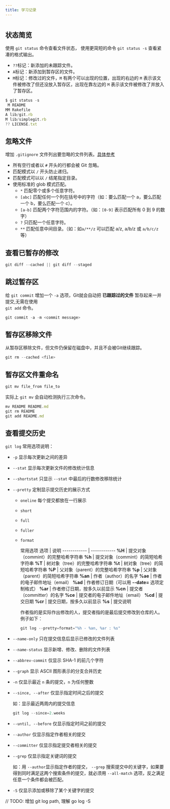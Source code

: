```yaml
---
title: 学习记录
---
```


#

## 状态简览

使用 `git status` 命令查看文件状态， 使用更简短的命令 `git status -s` 查看紧凑的格式输出。

- `??`标记：新添加的未跟踪文件。
- `A`标记：新添加到暂存区的文件。
- `M`标记：修改过的文件，`M` 有两个可以出现的位置，出现的右边的 `M` 表示该文件被修改了但还没放入暂存区，出现在靠左边的 `M` 表示该文件被修改了并放入了暂存区。

```js
$ git status -s
 M README
MM Rakefile
A lib/git.rb
M lib/simplegit.rb
?? LICENSE.txt
```

## 忽略文件

增加 `.gitignore` 文件列出要忽略的文件列表。[具体参考](https://github.com/github/gitignore)

- 所有空行或者以 `#` 开头的行都会被 Git 忽略。
- 匹配模式以 `/` 开头防止递归。
- 匹配模式可以以 `/` 结尾指定目录。
- 使用标准的 glob 模式匹配。
  - `*` 匹配零个或多个任意字符。
  - `[abc]` 匹配任何一个列在括号中的字符（如：要么匹配一个 a，要么匹配一个 b，要么匹配一个 c）。
  - `[a-b]` 匹配两个字符范围内的字符。（如：`[0-9]` 表示匹配所有 0 到 9 的数字）
  - `?` 只匹配一个任意字符。
  - `**` 匹配任意中间目录。（如：如`a/**/z` 可以匹配 a/z, a/b/z 或 `a/b/c/z`等）

## 查看已暂存的修改

```js
git diff --cached || git diff --staged
```

## 跳过暂存区

给 `git commit` 增加一个 `-a` 选项，Git就会自动把 **已跟踪过的文件** 暂存起来一并提交,无需在使用  
 `git add` 命令。

```js
git commit -a -m <commit message>
```

## 暂存区移除文件

从暂存区移除文件，但文件仍保留在磁盘中，并且不会被Git继续跟踪。

```js
git rm --cached <file>
```

## 暂存区文件重命名

```js
git mv file_from file_to
```

实际上 `git mv` 会自动检测执行三次命令。

```js
mv README README.md
git rm README
git add README.md
```

## 查看提交历史

`git log` 常用选项说明：

- `-p` 显示每次更新之间的差异
- `--stat` 显示每次更新文件的修改统计信息
- `--shortstat` 只显示 `--stat` 中最后的行数修改移除统计
- `--pretty` 定制显示提交历史的展示方式
  - `oneline` 每个提交都放在一行展示
  - `short`
  - `full`
  - `fuller`
  - `format`

    常用选项
    选项 | 说明
    ------------ | ------------
    **%H** | 提交对象（commint）的完整哈希字符串
    **%h** | 提交对象（commint）的简短哈希字符串
    **%T** | 树对象（tree）的完整哈希字符串
    **%t** | 树对象（tree）的简短哈希字符串
    **%P** | 父对象（parent）的完整哈希字符串
    **%p** | 父对象（parent）的简短哈希字符串
    **%an** | 作者（author）的名字
    **%ae** | 作者的电子邮件地址（email）
    **%ad** | 作者修订日期（可以用 **--date=** 选项定制格式）
    **%ar** | 作者修订日期，按多久以前显示
    **%cn** | 提交者（committer）的名字
    **%ce** | 提交者的电子邮件地址（email）
    **%cd** | 提交日期
    **%cr** | 提交日期，按多久以前显示
    **%s** | 提交说明

    作者指的是实际作出修改的人，提交者指的是最后提交修改到仓库的人。 例子如下：

    ```js
    git log --pretty=format="%h - %an, %ar : %s"
    ```
- `--name-only` 只在提交信息后显示已修改的文件列表
- `--name-status` 显示新增、修改、删除的文件列表
- `--abbrev-commit` 仅显示 SHA-1 的前几个字符
- `--graph` 显示 ASCII 图形表示的分支合并历史
- `-n` 仅显示最近 `n` 条的提交，`n` 为任何整数
- `--since, --after` 仅显示指定时间之后的提交

    如：显示最近两周内的提交信息
    ```js
    git log --since=2.weeks
    ```

- `--until, --before` 仅显示指定时间之前的提交
- `--author` 仅显示指定作者相关的提交
- `--committer` 仅显示指定提交者相关的提交
- `--grep` 仅显示指定关键词的提交

    如：用 `--author`显示指定作者的提交， `--grep` 搜索提交中的关键字，如果要得到同时满足这两个搜索条件的提交，就必须用 `--all-match` 选项，反之满足任意一个条件都会被匹配。

- `-S` 仅显示添加或移除了某个关键字的提交

// TODO: 增加 git log path, 理解 go log -S
